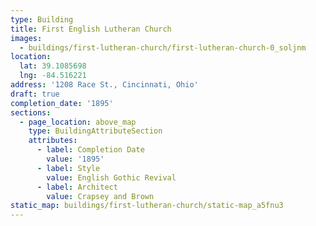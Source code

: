 ```yaml
---
type: Building
title: First English Lutheran Church
images:
  - buildings/first-lutheran-church/first-lutheran-church-0_soljnm
location:
  lat: 39.1085698
  lng: -84.516221
address: '1208 Race St., Cincinnati, Ohio'
draft: true
completion_date: '1895'
sections:
  - page_location: above_map
    type: BuildingAttributeSection
    attributes:
      - label: Completion Date
        value: '1895'
      - label: Style
        value: English Gothic Revival
      - label: Architect
        value: Crapsey and Brown
static_map: buildings/first-lutheran-church/static-map_a5fnu3
---
```

